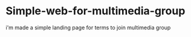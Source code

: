 # Simple-web-for-multimedia-group

i'm made a simple landing page for terms to join multimedia group
